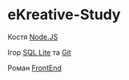 # eKreative-Study

Костя [Node.JS](https://github.com/IRONKAGE/eKreative-Study/tree/master/Node.JS)

Ігор [SQL Lite](https://github.com/IRONKAGE/eKreative-Study/tree/master/SQL%20Lite) та [Git](https://github.com/IRONKAGE/eKreative-Study/tree/master/Git)

Роман [FrontEnd](https://github.com/IRONKAGE/eKreative-Study/tree/master/FrontEnd)
